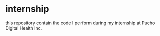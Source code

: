 # internship
this repository contain the code I perform during my internship at Pucho Digital Health Inc.
